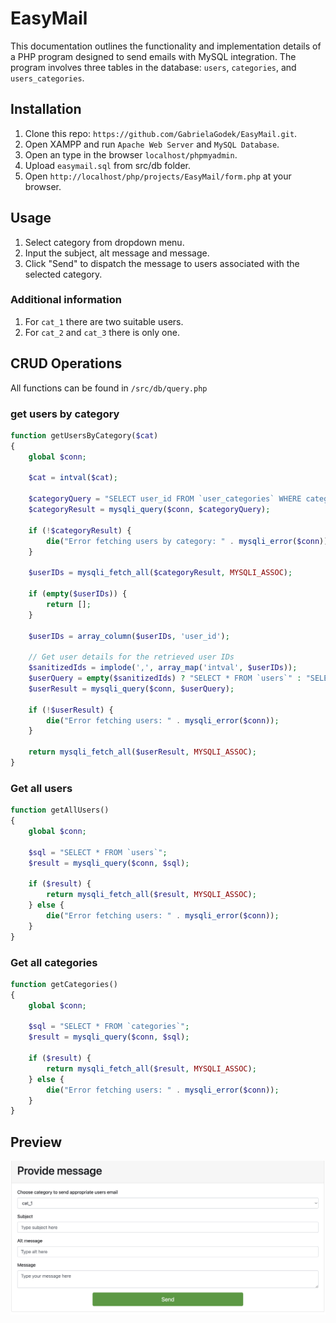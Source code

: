 # EasyMail
This documentation outlines the functionality and implementation details of a PHP program designed to send emails with MySQL integration. The program involves three tables in the database: `users`, `categories`, and `users_categories`.

## Installation
1. Clone this repo: `https://github.com/GabrielaGodek/EasyMail.git`.
2. Open XAMPP and run `Apache Web Server` and `MySQL Database`. 
3. Open an type in the browser `localhost/phpmyadmin`.
4. Upload `easymail.sql` from src/db folder.
5. Open `http://localhost/php/projects/EasyMail/form.php` at your browser.

## Usage
1. Select category from dropdown menu.
2. Input the subject, alt message and message.
3. Click "Send" to dispatch the message to users associated with the selected category.

### Additional information
1. For `cat_1` there are two suitable users.
2. For `cat_2` and `cat_3` there is only one.

## CRUD Operations
All functions can be found in `/src/db/query.php`

### get users by category
```php
function getUsersByCategory($cat)
{
    global $conn;

    $cat = intval($cat);

    $categoryQuery = "SELECT user_id FROM `user_categories` WHERE category_id=$cat";
    $categoryResult = mysqli_query($conn, $categoryQuery);

    if (!$categoryResult) {
        die("Error fetching users by category: " . mysqli_error($conn));
    }

    $userIDs = mysqli_fetch_all($categoryResult, MYSQLI_ASSOC);

    if (empty($userIDs)) {
        return [];
    }

    $userIDs = array_column($userIDs, 'user_id');

    // Get user details for the retrieved user IDs
    $sanitizedIds = implode(',', array_map('intval', $userIDs));
    $userQuery = empty($sanitizedIds) ? "SELECT * FROM `users`" : "SELECT * FROM `users` WHERE user_id IN ($sanitizedIds)";
    $userResult = mysqli_query($conn, $userQuery);

    if (!$userResult) {
        die("Error fetching users: " . mysqli_error($conn));
    }

    return mysqli_fetch_all($userResult, MYSQLI_ASSOC);
}
```

### Get all users
```php
function getAllUsers()
{
    global $conn;

    $sql = "SELECT * FROM `users`";
    $result = mysqli_query($conn, $sql);

    if ($result) {
        return mysqli_fetch_all($result, MYSQLI_ASSOC);
    } else {
        die("Error fetching users: " . mysqli_error($conn));
    }
}
```

### Get all categories
```php
function getCategories()
{
    global $conn;

    $sql = "SELECT * FROM `categories`";
    $result = mysqli_query($conn, $sql);

    if ($result) {
        return mysqli_fetch_all($result, MYSQLI_ASSOC);
    } else {
        die("Error fetching users: " . mysqli_error($conn));
    }
}
```

## Preview
![Preview](public/app_preview.png)
